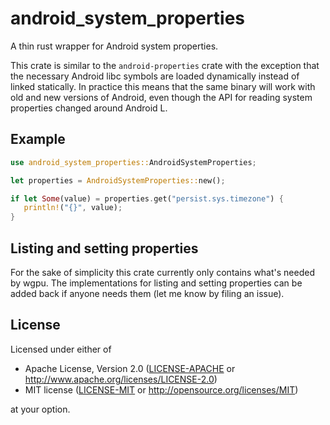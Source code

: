 # android_system_properties

A thin rust wrapper for Android system properties.

This crate is similar to the `android-properties` crate with the exception that
the necessary Android libc symbols are loaded dynamically instead of linked
statically. In practice this means that the same binary will work with old and
new versions of Android, even though the API for reading system properties changed
around Android L.

## Example

```rust
use android_system_properties::AndroidSystemProperties;

let properties = AndroidSystemProperties::new();

if let Some(value) = properties.get("persist.sys.timezone") {
   println!("{}", value);
}
```

## Listing and setting properties

For the sake of simplicity this crate currently only contains what's needed by wgpu.
The implementations for listing and setting properties can be added back if anyone needs
them (let me know by filing an issue).

## License

Licensed under either of

 * Apache License, Version 2.0 ([LICENSE-APACHE](LICENSE-APACHE) or http://www.apache.org/licenses/LICENSE-2.0)
 * MIT license ([LICENSE-MIT](LICENSE-MIT) or http://opensource.org/licenses/MIT)

at your option.
